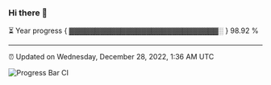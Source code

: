 ### Hi there 👋

⏳ Year progress { ▓▓▓▓▓▓▓▓▓▓▓▓▓▓▓▓▓▓▓▓▓▓▓▓▓▓▓▓▓░ } 98.92 %

---

⏰ Updated on Wednesday, December 28, 2022, 1:36 AM UTC

![Progress Bar CI](https://github.com/arthurbuhl/arthurbuhl/workflows/Progress%20Bar%20CI/badge.svg)
